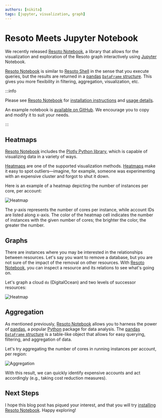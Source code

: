 ```yaml
---
authors: [nikita]
tags: [jupyter, visualization, graph]
---
```


# Resoto Meets Jupyter Notebook

We recently released [Resoto Notebook](/docs/reference/notebook), a library that allows for the visualization and exploration of the Resoto graph interactively using [Jupyter](https://jupyter.org) Notebook.

[Resoto Notebook](/docs/reference/notebook) is similar to [Resoto Shell](/docs/concepts/components/shell) in the sense that you execute queries, but the results are returned in a [pandas](https://pandas.pydata.org) [`DataFrame` structure](https://pandas.pydata.org/pandas-docs/stable/reference/api/pandas.DataFrame.html). This gives you more flexibility in filtering, aggregation, visualization, etc.

:::info

Please see [Resoto Notebook](/docs/reference/notebook) for [installation instructions](/docs/reference/notebook#installation) and [usage details](/docs/reference/notebook#usage).

An example notebook is [available on GitHub](https://github.com/someengineering/resotonotebook/blob/main/examples/example.ipynb). We encourage you to copy and modify it to suit your needs.

:::

## Heatmaps

[Resoto Notebook](/docs/reference/notebook) includes the [Plotly Python library](https://plotly.com/python), which is capable of visualizing data in a variety of ways.

[Heatmaps](https://plotly.com/python/2D-Histogram) are one of the supported visualization methods. [Heatmaps](https://plotly.com/python/2D-Histogram) make it easy to spot outliers—imagine, for example, someone was experimenting with an expensive cluster and forgot to shut it down.

Here is an example of a heatmap depicting the number of instances per core, per account:

![Heatmap](./img/plotly_heatmap.png)

The y-axis represents the number of cores per instance, while account IDs are listed along x-axis. The color of the heatmap cell indicates the number of instances with the given number of cores; the brighter the color, the greater the number.

## Graphs

There are instances where you may be interested in the relationships between resources. Let's say you want to remove a database, but you are not sure of the impact of the removal on other resources. With [Resoto Notebook](/docs/reference/notebook), you can inspect a resource and its relations to see what's going on.

Let's graph a cloud `do` (DigitalOcean) and two levels of successor resources:

![Heatmap](./img/render_cloud_do.png)

## Aggregation

As mentioned previously, [Resoto Notebook](/docs/reference/notebook) allows you to harness the power of [pandas](https://pandas.pydata.org), a popular [Python](https://python.org) package for data analysis. The [pandas](https://pandas.pydata.org) [`DataFrame` structure](https://pandas.pydata.org/pandas-docs/stable/reference/api/pandas.DataFrame.html) is a table-like object that allows for easy querying, filtering, and aggregation of data.

Let's try aggregating the number of cores in running instances per account, per region:

![Aggregation](./img/aggregation-2.png)

With this result, we can quickly identify expensive accounts and act accordingly (e.g., taking cost reduction measures).

## Next Steps

I hope this blog post has piqued your interest, and that you will try [installing Resoto Notebook](/docs/reference/notebook#installation). Happy exploring!
